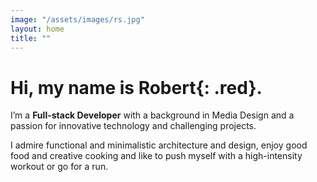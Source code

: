 ```yaml
---
image: "/assets/images/rs.jpg"
layout: home
title: ""
---
```


# Hi, my name is Robert{: .red}.

I’m a **Full-stack&nbsp;Developer** with a background in Media&nbsp;Design and a passion for innovative technology and challenging&nbsp;projects.

I admire functional and minimalistic architecture and design, enjoy good food and creative cooking and like to&nbsp;push myself with a high-intensity workout or go for a&nbsp;run.
